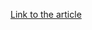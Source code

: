 [Link to the article](https://krebsonsecurity.com/2016/10/source-code-for-iot-botnet-mirai-released/)
